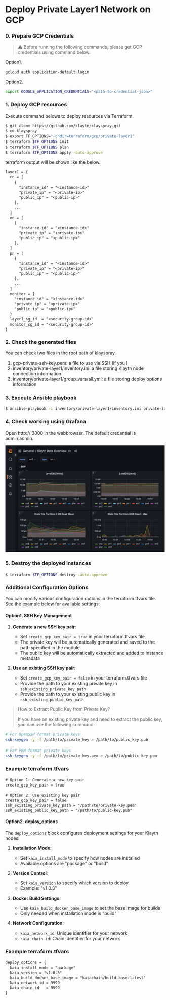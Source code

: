 # Deploy Private Layer1 Network on GCP

### 0. Prepare GCP Credentials
> :warning: Before running the following commands, please get GCP credentials using command below.

Option1.
```bash
gcloud auth application-default login
```
Option2.
```bash
export GOOGLE_APPLICATION_CREDENTIALS="<path-to-credential-json>"
```

### 1. Deploy GCP resources
Execute command belows to deploy resources via Terraform.
```bash
$ git clone https://github.com/klaytn/klayspray.git
$ cd klayspray
$ export TF_OPTIONS="-chdir=terraform/gcp/private-layer1"
$ terraform $TF_OPTIONS init
$ terraform $TF_OPTIONS plan
$ terraform $TF_OPTIONS apply -auto-approve
```

terraform output will be shown like the below.
```hcl
layer1 = {
  cn = [
    {
      "instance_id" = "<instance-id>"
      "private_ip" = "<private-ip>"
      "public_ip" = "<public-ip>"
    },
    ...
  ]
  en = [
    {
      "instance_id" = "<instance-id>"
      "private_ip" = "<private-ip>"
      "public_ip" = "<public-ip>"
    },
  ]
  pn = [
    {
      "instance_id" = "<instance-id>"
      "private_ip" = "<private-ip>"
      "public_ip" = "<public-ip>"
    },
    ...
  ]
  monitor = {
    "instance_id" = "<instance-id>"
    "private_ip" = "<private-ip>"
    "public_ip" = "<public-ip>"
  }
  layer1_sg_id  = "<security-group-id>"
  monitor_sg_id = "<security-group-id>"
}
```

### 2. Check the generated files
You can check two files in the root path of klayspray.
1. gcp-private-ssh-key.pem: a file to use via SSH (if you )
2. inventory/private-layer1/inventory.ini: a file storing Klaytn node connection information
3. inventory/private-layer1/group_vars/all.yml: a file storing deploy options information

### 3. Execute Ansible playbook
```bash
$ ansible-playbook -i inventory/private-layer1/inventory.ini private-layer1.yaml
```

### 4. Check working using Grafana
Open http://<monitor-public-ip>:3000 in the webbrowser. The default credential is admin:admin.

![Image](docs/img/grafana.png?raw=true)

### 5. Destroy the deployed instances
```bash
$ terraform $TF_OPTIONS destroy -auto-approve
```

### Additional Configuration Options

You can modify various configuration options in the terraform.tfvars file. See the example below for available settings:

#### Option1. SSH Key Management

1. **Generate a new SSH key pair**:
   - Set `create_gcp_key_pair = true` in your terraform.tfvars file
   - The private key will be automatically generated and saved to the path specified in the module
   - The public key will be automatically extracted and added to instance metadata

2. **Use an existing SSH key pair**:
   - Set `create_gcp_key_pair = false` in your terraform.tfvars file
   - Provide the path to your existing private key in `ssh_existing_private_key_path`
   - Provide the path to your existing public key in `ssh_existing_public_key_path`

> How to Extract Public Key from Private Key?
> 
> If you have an existing private key and need to extract the public key, you can use the following command:

```bash
# For OpenSSH format private keys
ssh-keygen -y -f /path/to/private_key > /path/to/public_key.pub

# For PEM format private keys
ssh-keygen -y -f /path/to/private-key.pem > /path/to/public-key.pem
```

### Example terraform.tfvars

```hcl
# Option 1: Generate a new key pair
create_gcp_key_pair = true

# Option 2: Use existing key pair
create_gcp_key_pair = false
ssh_existing_private_key_path = "/path/to/private-key.pem"
ssh_existing_public_key_path = "/path/to/public-key.pub"
```

#### Option2. deploy_options

The `deploy_options` block configures deployment settings for your Klaytn nodes:

1. **Installation Mode**:
   - Set `kaia_install_mode` to specify how nodes are installed
   - Available options are "package" or "build"

2. **Version Control**:
   - Set `kaia_version` to specify which version to deploy
   - Example: "v1.0.3"

3. **Docker Build Settings**:
   - Use `kaia_build_docker_base_image` to set the base image for builds
   - Only needed when installation mode is "build"

4. **Network Configuration**:
   - `kaia_network_id`: Unique identifier for your network
   - `kaia_chain_id`: Chain identifier for your network

### Example terraform.tfvars
```
deploy_options = {
  kaia_install_mode = "package"
  kaia_version = "v1.0.3"
  kaia_build_docker_base_image = "kaiachain/build_base:latest"
  kaia_network_id = 9999
  kaia_chain_id   = 9999
}
```

